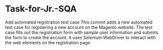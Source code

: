 # Task-for-Jr.-SQA
Add automated registration test case  This commit adds a new automated test case for registering a new account on the Magento website. The test case fills out the registration form with sample user information and submits the form to create the account. It uses Selenium WebDriver to interact with the web elements on the registration page 
